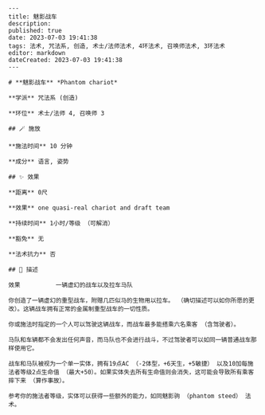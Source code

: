 
    ---
    title: 魅影战车
    description: 
    published: true
    date: 2023-07-03 19:41:38
    tags: 法术, 咒法系, 创造, 术士/法师法术, 4环法术, 召唤师法术, 3环法术
    editor: markdown
    dateCreated: 2023-07-03 19:41:38
    ---

    # **魅影战车** *Phantom chariot*

    **学派** 咒法系 (创造) 

    **环位** 术士/法师 4, 召唤师 3

    ## 🪄 施放

    **施法时间** 10 分钟

    **成分** 语言, 姿势

    ## ✨ 效果  

    **距离** 0尺 

    **效果** one quasi-real chariot and draft team 

    **持续时间** 1小时/等级 （可解消） 

    **豁免** 无

    **法术抗力** 否

    ## 📖 描述

    效果          一辆虚幻的战车以及拉车马队

    你创造了一辆虚幻的重型战车，附赠几匹似马的生物用以拉车。 （确切描述可以如你所愿的更改）。这辆战车拥有正常的金属制重型战车的一切性质。

    你或施法时指定的一个人可以驾驶这辆战车，而战车最多能搭乘六名乘客 （含驾驶者）。

    马队和车辆都不会发出任何声音，而马队也不会进行战斗，不过驾驶者可以如同一辆普通战车那样使用它。

    战车和马队被视为一个单一实体，拥有19点AC （-2体型，+6天生，+5敏捷） 以及10加每施法者等级2点生命值 （最大+50）。如果实体失去所有生命值则会消失，这可能会导致所有乘客摔下来 （算作事故）。

    参考你的施法者等级，实体可以获得一些额外的能力，如同魅影驹 （phantom steed） 法术。
    